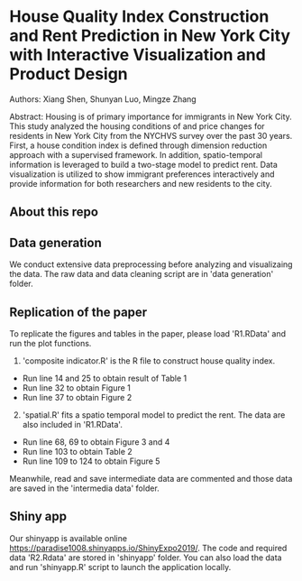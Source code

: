 # House Quality Index Construction and Rent Prediction in New York City with Interactive Visualization and Product Design

Authors: Xiang Shen, Shunyan Luo, Mingze Zhang

Abstract: Housing is of primary importance for immigrants in New York City. This study analyzed the housing conditions of and price changes for residents in New
York City from the NYCHVS survey over the past 30 years. First, a house condition index is defined through dimension reduction approach with a supervised framework. In addition, spatio-temporal information is leveraged to build a two-stage model to predict rent. Data visualization is utilized to show immigrant preferences interactively and provide information for both researchers and new residents to the city.

## About this repo
## Data generation
We conduct extensive data preprocessing before analyzing and visualizaing the data. The raw data and data cleaning script are in 'data generation' folder.

## Replication of the paper
To replicate the figures and tables in the paper, please load 'R1.RData' and run the plot functions.
1. 'composite indicator.R' is the R file to construct house quality index.
-  Run line 14 and 25 to obtain result of Table 1
-  Run line 32 to obtain Figure 1
-  Run line 37 to obtain Figure 2

2. 'spatial.R' fits a spatio temporal model to predict the rent. The data are also included in 'R1.RData'.
- Run line 68, 69 to obtain Figure 3 and 4
- Run line 103 to obtain Table 2
- Run line 109 to 124 to obtain Figure 5

Meanwhile, read and save intermediate data are commented and those data are saved in the 'intermedia data' folder.

## Shiny app
Our shinyapp is available online https://paradise1008.shinyapps.io/ShinyExpo2019/.
The code and required data 'R2.Rdata' are stored in 'shinyapp' folder. You can also load the data and run 'shinyapp.R' script to launch the application locally.
